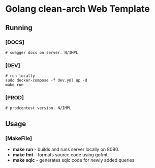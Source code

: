 # Golang clean-arch Web Template

## **Running**
### [DOCS]

```shell
# swagger docs on server. N/IMPL
```


### [DEV]

```shell
# run locally
sudo docker-compose -f dev.yml up -d
make run
```
### [PROD] 
```shell
# prodcontest version. N/IMPL
```

## **Usage**

### [MakeFile]

- **make run** - builds and runs server locally on 8080.
- **make fmt** - formats source code using gofmt. 
- **make sqlc** - generates sqlc code for newly added queries.

